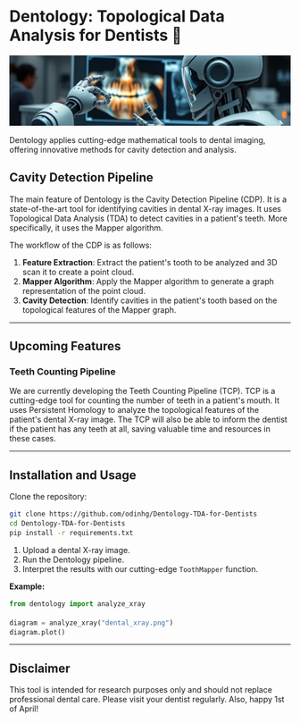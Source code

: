 # Dentology: Topological Data Analysis for Dentists 🦷

![header image showing a robot dentist](figs/header_image.png)

Dentology applies cutting-edge mathematical tools to dental imaging, offering innovative methods for cavity detection and analysis.

## Cavity Detection Pipeline

The main feature of Dentology is the Cavity Detection Pipeline (CDP). It is a state-of-the-art tool for identifying cavities in dental X-ray images. It uses Topological Data Analysis (TDA) to detect cavities in a patient's teeth. More specifically, it uses the Mapper algorithm.

The workflow of the CDP is as follows:

1. **Feature Extraction**: Extract the patient's tooth to be analyzed and 3D scan it to create a point cloud.
2. **Mapper Algorithm**: Apply the Mapper algorithm to generate a graph representation of the point cloud.
3. **Cavity Detection**: Identify cavities in the patient's tooth based on the topological features of the Mapper graph.

---

## Upcoming Features

### Teeth Counting Pipeline

We are currently developing the Teeth Counting Pipeline (TCP). TCP is a cutting-edge tool for counting the number of teeth in a patient's mouth. It uses Persistent Homology to analyze the topological features of the patient's dental X-ray image. The TCP will also be able to inform the dentist if the patient has any teeth at all, saving valuable time and resources in these cases.

---

## Installation and Usage
Clone the repository:
```bash
git clone https://github.com/odinhg/Dentology-TDA-for-Dentists 
cd Dentology-TDA-for-Dentists
pip install -r requirements.txt
```

1. Upload a dental X-ray image.
2. Run the Dentology pipeline.
3. Interpret the results with our cutting-edge `ToothMapper` function.

**Example:**
```python
from dentology import analyze_xray

diagram = analyze_xray("dental_xray.png")
diagram.plot()
```

---

## Disclaimer
This tool is intended for research purposes only and should not replace professional dental care. Please visit your dentist regularly. Also, happy 1st of April! 


